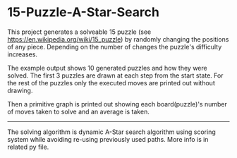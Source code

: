 # 15-Puzzle-A-Star-Search
This project generates a solveable 15 puzzle (see https://en.wikipedia.org/wiki/15_puzzle) by randomly changing the positions of any piece. Depending on the number of changes the puzzle's difficulty increases.

The example output shows 10 generated puzzles and how they were solved. The first 3 puzzles are drawn at each step from the start state. For the rest of the puzzles only the executed moves are printed out without drawing.

Then a primitive graph is printed out showing each board(puzzle)'s number of moves taken to solve and an average is taken.

------------------------
The solving algorithm is dynamic A-Star search algorithm using scoring system while avoiding re-using previously used paths. More info is in related py file.

